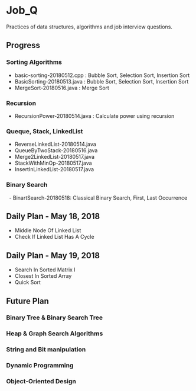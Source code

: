 # Job_Q

Practices of data structures, algorithms and job interview questions.

## Progress

### Sorting Algorithms 
   - basic-sorting-20180512.cpp : Bubble Sort, Selection Sort, Insertion Sort
   - BasicSorting-20180513.java : Bubble Sort, Selection Sort, Insertion Sort
   - MergeSort-20180516.java : Merge Sort
   
### Recursion
   - RecursionPower-20180514.java : Calculate power using recursion

### Queque, Stack, LinkedList
   - ReverseLinkedList-20180514.java
   - QueueByTwoStack-20180516.java
   - Merge2LinkedList-20180517.java
   - StackWithMinOp-20180517.java
   - InsertInLinkedList-20180517.java
   
### Binary Search
   - BinartSearch-20180518: Classical Binary Search, First, Last Occurrence
   
## Daily Plan - May 18, 2018
 - Middle Node Of Linked List
 - Check If Linked List Has A Cycle

## Daily Plan - May 19, 2018
- Search In Sorted Matrix I
- Closest In Sorted Array	
- Quick Sort

## Future Plan

### Binary Tree & Binary Search Tree
### Heap & Graph Search Algorithms
### String and Bit manipulation

### Dynamic Programming

### Object-Oriented Design
